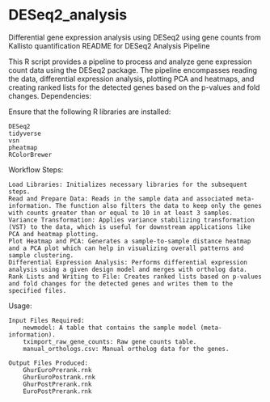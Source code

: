 # DESeq2_analysis
Differential gene expression analysis using DESeq2 using gene counts from Kallisto quantification
README for DESeq2 Analysis Pipeline

This R script provides a pipeline to process and analyze gene expression count data using the DESeq2 package. The pipeline encompasses reading the data, differential expression analysis, plotting PCA and heatmaps, and creating ranked lists for the detected genes based on the p-values and fold changes.
Dependencies:

Ensure that the following R libraries are installed:

    DESeq2
    tidyverse
    vsn
    pheatmap
    RColorBrewer

Workflow Steps:

    Load Libraries: Initializes necessary libraries for the subsequent steps.
    Read and Prepare Data: Reads in the sample data and associated meta-information. The function also filters the data to keep only the genes with counts greater than or equal to 10 in at least 3 samples.
    Variance Transformation: Applies variance stabilizing transformation (VST) to the data, which is useful for downstream applications like PCA and heatmap plotting.
    Plot Heatmap and PCA: Generates a sample-to-sample distance heatmap and a PCA plot which can help in visualizing overall patterns and sample clustering.
    Differential Expression Analysis: Performs differential expression analysis using a given design model and merges with ortholog data.
    Rank Lists and Writing to File: Creates ranked lists based on p-values and fold changes for the detected genes and writes them to the specified files.

Usage:

    Input Files Required:
        newmodel: A table that contains the sample model (meta-information).
        tximport_raw_gene_counts: Raw gene counts table.
        manual_orthologs.csv: Manual ortholog data for the genes.

    Output Files Produced:
        GhurEuroPrerank.rnk
        GhurEuroPostrank.rnk
        GhurPostPrerank.rnk
        EuroPostPrerank.rnk

